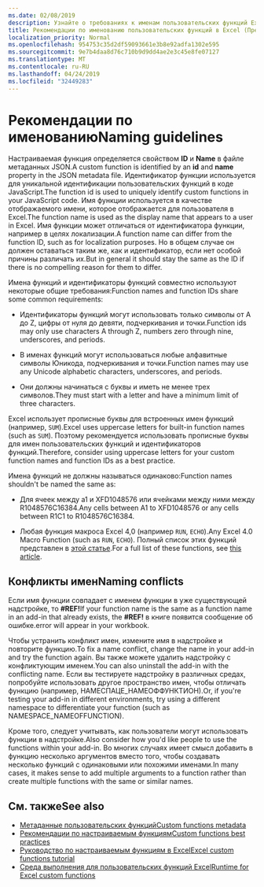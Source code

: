 ```yaml
---
ms.date: 02/08/2019
description: Узнайте о требованиях к именам пользовательских функций Excel и Избегайте распространенных ловушек именования.
title: Рекомендации по именованию пользовательских функций в Excel (Предварительная версия)
localization_priority: Normal
ms.openlocfilehash: 954753c35d2df59093661e3b8e92adfa1302e595
ms.sourcegitcommit: 9e7b4daa8d76c710b9d9dd4ae2e3c45e8fe07127
ms.translationtype: MT
ms.contentlocale: ru-RU
ms.lasthandoff: 04/24/2019
ms.locfileid: "32449283"
---
```

# <a name="naming-guidelines"></a><span data-ttu-id="6ce88-103">Рекомендации по именованию</span><span class="sxs-lookup"><span data-stu-id="6ce88-103">Naming guidelines</span></span>

<span data-ttu-id="6ce88-104">Настраиваемая функция определяется свойством **ID** и **Name** в файле метаданных JSON.</span><span class="sxs-lookup"><span data-stu-id="6ce88-104">A custom function is identified by an **id** and **name** property in the JSON metadata file.</span></span> <span data-ttu-id="6ce88-105">Идентификатор функции используется для уникальной идентификации пользовательских функций в коде JavaScript.</span><span class="sxs-lookup"><span data-stu-id="6ce88-105">The function id is used to uniquely identify custom functions in your JavaScript code.</span></span> <span data-ttu-id="6ce88-106">Имя функции используется в качестве отображаемого имени, которое отображается для пользователя в Excel.</span><span class="sxs-lookup"><span data-stu-id="6ce88-106">The function name is used as the display name that appears to a user in Excel.</span></span> <span data-ttu-id="6ce88-107">Имя функции может отличаться от идентификатора функции, например в целях локализации.</span><span class="sxs-lookup"><span data-stu-id="6ce88-107">A function name can differ from the function ID, such as for localization purposes.</span></span> <span data-ttu-id="6ce88-108">Но в общем случае он должен оставаться таким же, как и идентификатор, если нет особой причины различать их.</span><span class="sxs-lookup"><span data-stu-id="6ce88-108">But in general it should stay the same as the ID if there is no compelling reason for them to differ.</span></span>

<span data-ttu-id="6ce88-109">Имена функций и идентификаторы функций совместно используют некоторые общие требования:</span><span class="sxs-lookup"><span data-stu-id="6ce88-109">Function names and function IDs share some common requirements:</span></span>

- <span data-ttu-id="6ce88-110">Идентификаторы функций могут использовать только символы от A до Z, цифры от нуля до девяти, подчеркивания и точки.</span><span class="sxs-lookup"><span data-stu-id="6ce88-110">Function ids may only use characters A through Z, numbers zero through nine, underscores, and periods.</span></span>

- <span data-ttu-id="6ce88-111">В именах функций могут использоваться любые алфавитные символы Юникода, подчеркивания и точки.</span><span class="sxs-lookup"><span data-stu-id="6ce88-111">Function names may use any Unicode alphabetic characters, underscores, and periods.</span></span>

- <span data-ttu-id="6ce88-112">Они должны начинаться с буквы и иметь не менее трех символов.</span><span class="sxs-lookup"><span data-stu-id="6ce88-112">They must start with a letter and have a minimum limit of three characters.</span></span>

<span data-ttu-id="6ce88-113">Excel использует прописные буквы для встроенных имен функций (например, `SUM`).</span><span class="sxs-lookup"><span data-stu-id="6ce88-113">Excel uses uppercase letters for built-in function names (such as `SUM`).</span></span> <span data-ttu-id="6ce88-114">Поэтому рекомендуется использовать прописные буквы для имен пользовательских функций и идентификаторов функций.</span><span class="sxs-lookup"><span data-stu-id="6ce88-114">Therefore, consider using uppercase letters for your custom function names and function IDs as a best practice.</span></span>

<span data-ttu-id="6ce88-115">Имена функций не должны называться одинаково:</span><span class="sxs-lookup"><span data-stu-id="6ce88-115">Function names shouldn't be named the same as:</span></span>

- <span data-ttu-id="6ce88-116">Для ячеек между a1 и XFD1048576 или ячейками между ними между R1048576C16384.</span><span class="sxs-lookup"><span data-stu-id="6ce88-116">Any cells between A1 to XFD1048576 or any cells between R1C1 to R1048576C16384.</span></span>

- <span data-ttu-id="6ce88-117">Любая функция макроса Excel 4,0 (например `RUN`, `ECHO`).</span><span class="sxs-lookup"><span data-stu-id="6ce88-117">Any Excel 4.0 Macro Function (such as `RUN`, `ECHO`).</span></span>  <span data-ttu-id="6ce88-118">Полный список этих функций представлен в [этой статье](https://www.microsoft.com/en-us/download/details.aspx?id=1465).</span><span class="sxs-lookup"><span data-stu-id="6ce88-118">For a full list of these functions, see [this article](https://www.microsoft.com/en-us/download/details.aspx?id=1465).</span></span>

## <a name="naming-conflicts"></a><span data-ttu-id="6ce88-119">Конфликты имен</span><span class="sxs-lookup"><span data-stu-id="6ce88-119">Naming conflicts</span></span>

<span data-ttu-id="6ce88-120">Если имя функции совпадает с именем функции в уже существующей надстройке, то **#REF!**</span><span class="sxs-lookup"><span data-stu-id="6ce88-120">If your function name is the same as a function name in an add-in that already exists, the **#REF!**</span></span> <span data-ttu-id="6ce88-121">в книге появится сообщение об ошибке.</span><span class="sxs-lookup"><span data-stu-id="6ce88-121">error will appear in your workbook.</span></span>

<span data-ttu-id="6ce88-122">Чтобы устранить конфликт имен, измените имя в надстройке и повторите функцию.</span><span class="sxs-lookup"><span data-stu-id="6ce88-122">To fix a name conflict, change the name in your add-in and try the function again.</span></span> <span data-ttu-id="6ce88-123">Вы также можете удалить надстройку с конфликтующим именем.</span><span class="sxs-lookup"><span data-stu-id="6ce88-123">You can also uninstall the add-in with the conflicting name.</span></span> <span data-ttu-id="6ce88-124">Если вы тестируете надстройку в различных средах, попробуйте использовать другое пространство имен, чтобы отличать функцию (например, НАМЕСПАЦЕ_НАМЕОФФУНКТИОН).</span><span class="sxs-lookup"><span data-stu-id="6ce88-124">Or, if you're testing your add-in in different environments, try using a different namespace to differentiate your function (such as NAMESPACE_NAMEOFFUNCTION).</span></span>

<span data-ttu-id="6ce88-125">Кроме того, следует учитывать, как пользователи могут использовать функции в надстройке.</span><span class="sxs-lookup"><span data-stu-id="6ce88-125">Also consider how you'd like people to use the functions within your add-in.</span></span> <span data-ttu-id="6ce88-126">Во многих случаях имеет смысл добавить в функцию несколько аргументов вместо того, чтобы создавать несколько функций с одинаковыми или похожими именами.</span><span class="sxs-lookup"><span data-stu-id="6ce88-126">In many cases, it makes sense to add multiple arguments to a function rather than create multiple functions with the same or similar names.</span></span>

## <a name="see-also"></a><span data-ttu-id="6ce88-127">См. также</span><span class="sxs-lookup"><span data-stu-id="6ce88-127">See also</span></span>

* [<span data-ttu-id="6ce88-128">Метаданные пользовательских функций</span><span class="sxs-lookup"><span data-stu-id="6ce88-128">Custom functions metadata</span></span>](custom-functions-json.md)
* [<span data-ttu-id="6ce88-129">Рекомендации по настраиваемым функциям</span><span class="sxs-lookup"><span data-stu-id="6ce88-129">Custom functions best practices</span></span>](custom-functions-best-practices.md)
* [<span data-ttu-id="6ce88-130">Руководство по настраиваемым функциям в Excel</span><span class="sxs-lookup"><span data-stu-id="6ce88-130">Excel custom functions tutorial</span></span>](../tutorials/excel-tutorial-create-custom-functions.md)
* [<span data-ttu-id="6ce88-131">Среда выполнения для пользовательских функций Excel</span><span class="sxs-lookup"><span data-stu-id="6ce88-131">Runtime for Excel custom functions</span></span>](custom-functions-runtime.md)
